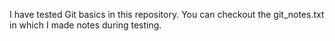 I have tested Git basics in this repository. You can checkout the git_notes.txt in which I made notes during testing.

